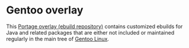 # Gentoo overlay

This [Portage overlay (ebuild repository)](https://wiki.gentoo.org/wiki/Ebuild_repository)
contains customized ebuilds for Java and related packages that are either not included or
maintained regularly in the main tree of [Gentoo Linux](https://www.gentoo.org/).
